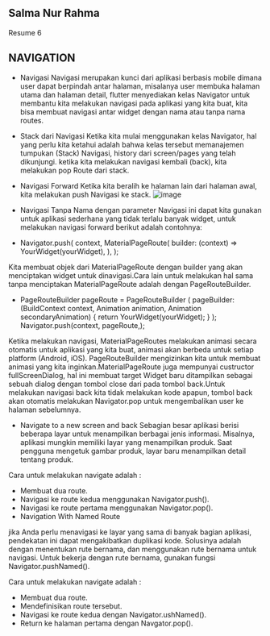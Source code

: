 ## Salma Nur Rahma ##
Resume 6


## NAVIGATION ##

- Navigasi
Navigasi merupakan kunci dari aplikasi berbasis mobile dimana user dapat berpindah antar halaman, misalanya user membuka halaman utama dan halaman detail, flutter menyediakan kelas Navigator untuk membantu kita melakukan navigasi pada aplikasi yang kita buat, kita bisa membuat navigasi antar widget dengan nama atau tanpa nama routes.

- Stack dari Navigasi
Ketika kita mulai menggunakan kelas Navigator, hal yang perlu kita ketahui adalah bahwa kelas tersebut memanajemen tumpukan (Stack) Navigasi, history dari screen/pages yang telah dikunjungi. ketika kita melakukan navigasi kembali (back), kita melakukan pop Route dari stack.

- Navigasi Forward
Ketika kita beralih ke halaman lain dari halaman awal, kita melakukan push Navigasi ke stack.
 ![image](https://user-images.githubusercontent.com/99798368/159413045-bd53081a-3fd2-4c00-95f2-bba354c162e3.png)


- Navigasi Tanpa Nama dengan parameter
Navigasi ini dapat kita gunakan untuk aplikasi sederhana yang tidak terlalu banyak widget, untuk melakukan navigasi forward berikut adalah contohnya:




- Navigator.push(
  context,
  MaterialPageRoute(
    builder: (context) => YourWidget(yourWidget),
  ),
);





Kita membuat objek dari MaterialPageRoute dengan builder yang akan menciptakan widget untuk dinavigasi.Cara lain untuk melakukan hal sama tanpa menciptakan MaterialPageRoute adalah dengan PageRouteBuilder.




- PageRouteBuilder pageRoute = PageRouteBuilder (
  pageBuilder: (BuildContext context, Animation animation, Animation secondaryAnimation) {
    return YourWidget(yourWidget);
    }
  );
Navigator.push(context, pageRoute,);





Ketika melakukan navigasi, MaterialPageRoutes melakukan animasi secara otomatis untuk aplikasi yang kita buat, animasi akan berbeda untuk setiap platform (Android, iOS). PageRouteBuilder mengizinkan kita untuk membuat animasi yang kita inginkan.MaterialPageRoute juga mempunyai custructor fullScreenDialog, hal ini membuat target Widget baru ditampilkan sebagai sebuah dialog dengan tombol close dari pada tombol back.Untuk melakukan navigasi back kita tidak melakukan kode apapun, tombol back akan otomatis melakukan Navigator.pop untuk mengembalikan user ke halaman sebelumnya.

- Navigate to a new screen and back
Sebagian besar aplikasi berisi beberapa layar untuk menampilkan berbagai jenis informasi. Misalnya, aplikasi mungkin memiliki layar yang menampilkan produk. Saat pengguna mengetuk gambar produk, layar baru menampilkan detail tentang produk.

Cara untuk melakukan navigate adalah :

- Membuat dua route.
- Navigasi ke route kedua menggunakan Navigator.push().
- Navigasi ke route pertama menggunakan Navigator.pop().
- Navigation With Named Route

jika Anda perlu menavigasi ke layar yang sama di banyak bagian aplikasi, pendekatan ini dapat mengakibatkan duplikasi kode. Solusinya adalah dengan menentukan rute bernama, dan menggunakan rute bernama untuk navigasi. Untuk bekerja dengan rute bernama, gunakan fungsi Navigator.pushNamed().

Cara untuk melakukan navigate adalah :

- Membuat dua route.
- Mendefinisikan route tersebut.
- Navigasi ke route kedua dengan Navigator.ushNamed().
- Return ke halaman pertama dengan Navgator.pop().
